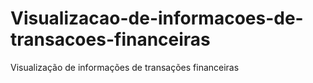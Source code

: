 # Visualizacao-de-informacoes-de-transacoes-financeiras
 Visualização de informações de transações financeiras
